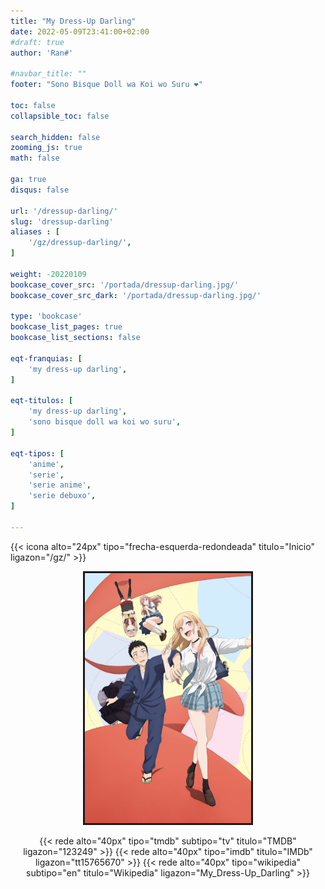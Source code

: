 ```yaml
---
title: "My Dress-Up Darling"
date: 2022-05-09T23:41:00+02:00
#draft: true
author: 'Ran#'

#navbar_title: ""
footer: "Sono Bisque Doll wa Koi wo Suru ❤️"

toc: false
collapsible_toc: false

search_hidden: false
zooming_js: true
math: false

ga: true
disqus: false

url: '/dressup-darling/'
slug: 'dressup-darling'
aliases : [
    '/gz/dressup-darling/',
]

weight: -20220109
bookcase_cover_src: '/portada/dressup-darling.jpg/'
bookcase_cover_src_dark: '/portada/dressup-darling.jpg/'

type: 'bookcase'
bookcase_list_pages: true
bookcase_list_sections: false

eqt-franquias: [
    'my dress-up darling',
]

eqt-titulos: [
    'my dress-up darling',
    'sono bisque doll wa koi wo suru',
]

eqt-tipos: [
    'anime',
    'serie',
    'serie anime',
    'serie debuxo',
]

---
```


{{< icona alto="24px" tipo="frecha-esquerda-redondeada" titulo="Inicio" ligazon="/gz/" >}}

<div style="text-align: center">
<img style="border: 3px solid currentColor" height=400 title="My Dress-Up Darling" alt="My Dress-Up Darling" src="/portada/dressup-darling.jpg">

{{< rede alto="40px" tipo="tmdb" subtipo="tv" titulo="TMDB" ligazon="123249" >}}
{{< rede alto="40px" tipo="imdb" titulo="IMDb" ligazon="tt15765670" >}}
{{< rede alto="40px" tipo="wikipedia" subtipo="en" titulo="Wikipedia" ligazon="My_Dress-Up_Darling" >}}
</div>

